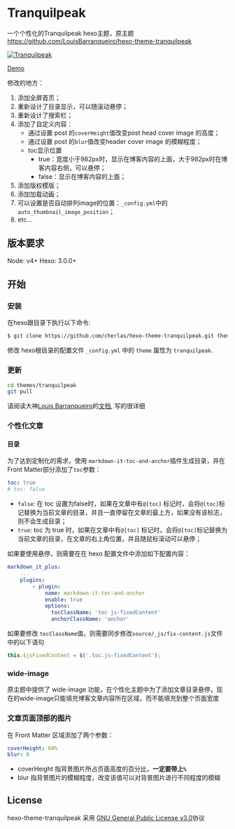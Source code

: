 # Tranquilpeak

一个个性化的Tranquilpeak hexo主题，原主题 https://github.com/LouisBarranqueiro/hexo-theme-tranquilpeak

[![Tranquilpeak](http://d1u9biwaxjngwg.cloudfront.net/showcases/showcase-v1.10.jpg)](https://github.com/cherlas/hexo-theme-tranquilpeak)

[Demo](www.istarx.cc)

修改的地方：

1. 添加全屏首页；
2. 重新设计了目录显示，可以随滚动悬停；
3. 重新设计了搜索栏；
4. 添加了自定义内容：
   - 通过设置 post 的`coverHeight`值改变post head cover image 的高度；
   - 通过设置 post 的`blur`值改变header cover image 的模糊程度；
   - toc显示位置
       - true：宽度小于982px时，显示在博客内容的上面，大于982px时在博客内容右侧，可以悬停；
       - false：显示在博客内容的上面； 
5. 添加版权模版；
6. 添加加载动画；
7. 可以设置是否自动排列image的位置：`_config.yml`中的`auto_thumbnail_image_position`；
8. etc...

## 版本要求

Node: v4+
Hexo: 3.0.0+

## 开始 ##

### 安装

在hexo跟目录下执行以下命令:

``` bash
$ git clone https://github.com/cherlas/hexo-theme-tranquilpeak.git themes/tranquilpeak
```

修改 hexo根目录的配置文件 `_config.yml` 中的 `theme` 属性为 `tranquilpeak`.

### 更新

``` bash
cd themes/tranquilpeak
git pull
```

请阅读大神[Louis Barranqueiro](https://github.com/LouisBarranqueiro)的[文档](https://github.com/cherlas/hexo-theme-tranquilpeak/blob/master/docs/user.md), 写的很详细

### 个性化文章

#### 目录

为了达到定制化的需求，使用 `markdown-it-toc-and-anchor`插件生成目录，并在 Front Matter部分添加了`toc`参数：

```yaml
toc: true
# toc: false
```

- `false`: 在 toc 设置为false时，如果在文章中有`@[toc]` 标记时，会将`@[toc]`标记替换为当前文章的目录，并且一直停留在文章的最上方，如果没有该标志，则不会生成目录；
- `true`:  toc 为 true 时，如果在文章中有`@[toc]` 标记时，会将`@[toc]`标记替换为当前文章的目录，在文章的右上角位置，并且随鼠标滚动可以悬停；

如果要使用悬停，则需要在在 hexo 配置文件中添加如下配置内容：

```yaml
markdown_it_plus:
	...
    plugins:
        - plugin:
            name: markdown-it-toc-and-anchor
            enable: true
            options:
              tocClassName: 'toc js-fixedContent'
              anchorClassName: 'anchor'
```

如果要修改 `tocClassName`值，则需要同步修改`source/_js/fix-content.js`文件中的以下语句

```js
this.$jsFixedContent = $('.toc.js-fixedContent');
```

### wide-image

原主题中提供了 wide-image 功能，在个性化主题中为了添加文章目录悬停，现在的wide-image只能填充博客文章内容所在区域，而不能填充到整个页面宽度

### 文章页面顶部的图片

在 Front Matter 区域添加了两个参数：

```yaml
coverHeight: 60%
blur: 0
```

- coverHeight 指背景图片所占页面高度的百分比，**一定要带上`%`**
- blur 指背景图片的模糊程度，改变该值可以对背景图片进行不同程度的模糊

## License ##

hexo-theme-tranquilpeak 采用 [GNU General Public License v3.0](https://github.com/cherlas/hexo-theme-tranquilpeak/blob/master/LICENSE)协议
